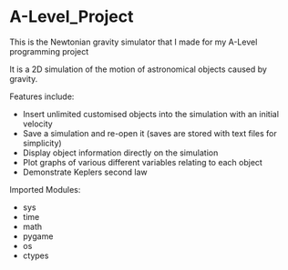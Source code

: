 # A-Level_Project
This is the Newtonian gravity simulator that I made for my A-Level programming project

It is a 2D simulation of the motion of astronomical objects caused by gravity.

Features include:
  - Insert unlimited customised objects into the simulation with an initial velocity
  - Save a simulation and re-open it (saves are stored with text files for simplicity)
  - Display object information directly on the simulation
  - Plot graphs of various different variables relating to each object
  - Demonstrate Keplers second law

Imported Modules:
  - sys
  - time
  - math
  - pygame
  - os
  - ctypes
